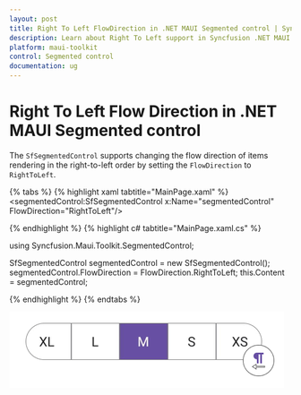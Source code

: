 ```yaml
---
layout: post
title: Right To Left FlowDirection in .NET MAUI Segmented control | Syncfusion
description: Learn about Right To Left support in Syncfusion .NET MAUI Segmented control.
platform: maui-toolkit
control: Segmented control
documentation: ug
---
```

 
# Right To Left Flow Direction in .NET MAUI Segmented control

The `SfSegmentedControl` supports changing the flow direction of items rendering in the right-to-left order by setting the `FlowDirection` to `RightToLeft`.

{% tabs %}
{% highlight xaml tabtitle="MainPage.xaml" %}
<ContentPage 
xmlns:segmentedControl="clr-namespace:Syncfusion.Maui.Toolkit.SegmentedControl;assembly=Syncfusion.Maui.Toolkit">
    <segmentedControl:SfSegmentedControl x:Name="segmentedControl" FlowDirection="RightToLeft"/>
</ContentPage>

{% endhighlight %}
{% highlight c# tabtitle="MainPage.xaml.cs" %}

using Syncfusion.Maui.Toolkit.SegmentedControl;

SfSegmentedControl segmentedControl = new SfSegmentedControl();
segmentedControl.FlowDirection = FlowDirection.RightToLeft;
this.Content = segmentedControl;

{% endhighlight %}
{% endtabs %}

![Right to left in .NET MAUI Segmented control.](images/right-to-left/right-to-left.png)
